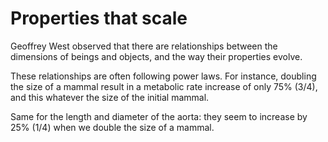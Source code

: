 # Properties that scale

Geoffrey West observed that there are relationships between the dimensions of beings and objects, and the way their properties evolve.

These relationships are often following power laws. For instance, doubling the size of a mammal result in a metabolic rate increase of only 75% (3/4), and this whatever the size of the initial mammal.

Same for the length and diameter of the aorta: they seem to increase by 25% (1/4) when we double the size of a mammal.